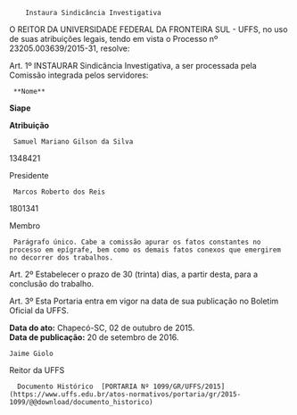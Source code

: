         Instaura Sindicância Investigativa  

O REITOR DA UNIVERSIDADE FEDERAL DA FRONTEIRA SUL - UFFS, no uso de suas atribuições legais, tendo em vista o Processo nº 23205.003639/2015-31, resolve:

 Art. 1º INSTAURAR Sindicância Investigativa, a ser processada pela Comissão integrada pelos servidores: 

     **Nome**

   **Siape**

   **Atribuição** 

     Samuel Mariano Gilson da Silva

   1348421

   Presidente

     Marcos Roberto dos Reis

   1801341

   Membro

     Parágrafo único. Cabe a comissão apurar os fatos constantes no processo em epígrafe, bem como os demais fatos conexos que emergirem no decorrer dos trabalhos.

 Art. 2º Estabelecer o prazo de 30 (trinta) dias, a partir desta, para a conclusão do trabalho.

 Art. 3º Esta Portaria entra em vigor na data de sua publicação no Boletim Oficial da UFFS.

   **Data do ato:** Chapecó-SC, 02 de outubro de 2015.   
 **Data de publicação:**  20 de setembro de 2016. 

    Jaime Giolo   
 Reitor da UFFS 

      Documento Histórico  [PORTARIA Nº 1099/GR/UFFS/2015](https://www.uffs.edu.br/atos-normativos/portaria/gr/2015-1099/@@download/documento_historico)     
      